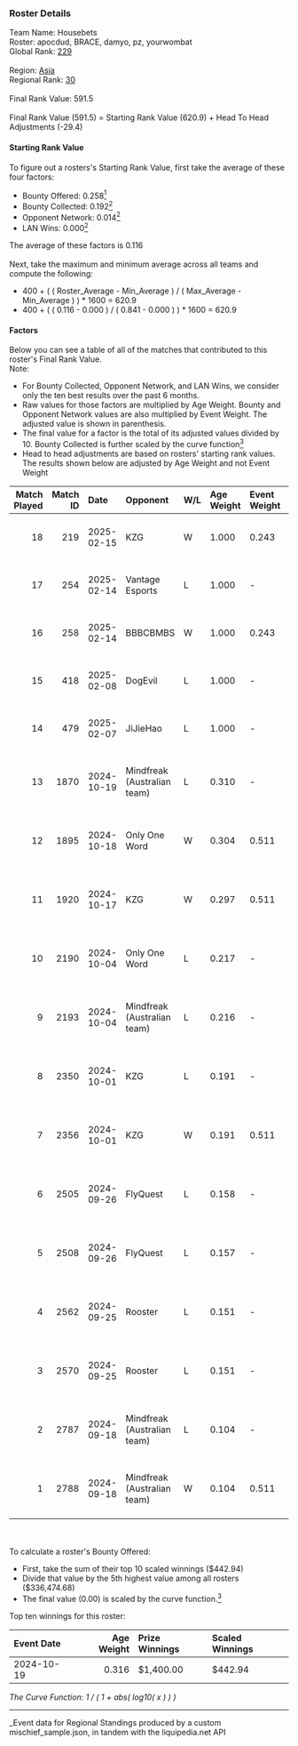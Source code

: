 ### Roster Details<br />
Team Name: Housebets<br />
Roster: apocdud, BRACE, damyo, pz, yourwombat<br />
Global Rank: [229](../../standings_global_2025_03_01.md)<br />
<br />
Region: [Asia]( ../../standings_asia_2025_03_01.md)<br />
Regional Rank: [30]( ../../standings_asia_2025_03_01.md)<br />
<br />
Final Rank Value:  591.5<br />
<br />
Final Rank Value (591.5) = Starting Rank Value (620.9) + Head To Head Adjustments (-29.4)<br />

#### Starting Rank Value<br />
To figure out a rosters's Starting Rank Value, first take the average of these four factors:<br />
- Bounty Offered: 0.258[<sup>1</sup>](#table2)
- Bounty Collected: 0.192[<sup>2</sup>](#table1)
- Opponent Network: 0.014[<sup>2</sup>](#table1)
- LAN Wins: 0.000[<sup>2</sup>](#table1)

The average of these factors is 0.116<br />
<br />
Next, take the maximum and minimum average across all teams and compute the following:<br />
- 400 + ( ( Roster_Average - Min_Average ) / ( Max_Average - Min_Average ) ) * 1600 = 620.9
- 400 + ( ( 0.116 - 0.000 ) / ( 0.841 - 0.000 ) ) * 1600 = 620.9


#### Factors<br />
Below you can see a table of all of the matches that contributed to this roster's Final Rank Value.<br />
Note:<br />

- For Bounty Collected, Opponent Network, and LAN Wins, we consider only the ten best results over the past 6 months.
- Raw values for those factors are multiplied by Age Weight. Bounty and Opponent Network values are also multiplied by Event Weight. The adjusted value is shown in parenthesis.
- The final value for a factor is the total of its adjusted values divided by 10. Bounty Collected is further scaled by the curve function[<sup>3</sup>](#curveFunction)
- Head to head adjustments are based on rosters' starting rank values. The results shown below are adjusted by Age Weight and not Event Weight
<span id="table1"></span><br />


| Match Played | Match ID | Date       | Opponent                    | W/L | Age Weight | Event Weight | Bounty Collected | Opponent Network | LAN Wins  | H2H Adj. | Roster                                       |
| -: | -: | :- | :- | :- | :- | :- | :- | :- | :- | -: | :- |
|           18 |      219 | 2025-02-15 | KZG                         | W   | 1.000      | 0.243        | 0.001 (0.000)    | 0.211 (0.051)    | 0 (0.000) |    15.38 | apocdud, BRACE, damyo, pz, yourwombat        |
|           17 |      254 | 2025-02-14 | Vantage Esports             | L   | 1.000      | -            | -                | -                | -         |   -18.10 | apocdud, BRACE, damyo, pz, yourwombat        |
|           16 |      258 | 2025-02-14 | BBBCBMBS                    | W   | 1.000      | 0.243        | 0.000 (0.000)    | 0.000 (0.000)    | 0 (0.000) |     7.94 | apocdud, BRACE, damyo, pz, yourwombat        |
|           15 |      418 | 2025-02-08 | DogEvil                     | L   | 1.000      | -            | -                | -                | -         |   -16.76 | apocdud, BRACE, damyo, pz, yourwombat        |
|           14 |      479 | 2025-02-07 | JiJieHao                    | L   | 1.000      | -            | -                | -                | -         |   -13.08 | apocdud, BRACE, damyo, pz, yourwombat        |
|           13 |     1870 | 2024-10-19 | Mindfreak (Australian team) | L   | 0.310      | -            | -                | -                | -         |    -3.66 | apocdud, BRACE, damyo, Omichella, yourwombat |
|           12 |     1895 | 2024-10-18 | Only One Word               | W   | 0.304      | 0.511        | 0.001 (0.000)    | 0.233 (0.036)    | 0 (0.000) |     4.94 | apocdud, BRACE, damyo, Omichella, yourwombat |
|           11 |     1920 | 2024-10-17 | KZG                         | W   | 0.297      | 0.511        | 0.001 (0.000)    | 0.211 (0.032)    | 0 (0.000) |     4.63 | apocdud, BRACE, damyo, Omichella, yourwombat |
|           10 |     2190 | 2024-10-04 | Only One Word               | L   | 0.217      | -            | -                | -                | -         |    -3.35 | apocdud, BRACE, damyo, Omichella, yourwombat |
|            9 |     2193 | 2024-10-04 | Mindfreak (Australian team) | L   | 0.216      | -            | -                | -                | -         |    -2.60 | apocdud, BRACE, damyo, Omichella, yourwombat |
|            8 |     2350 | 2024-10-01 | KZG                         | L   | 0.191      | -            | -                | -                | -         |    -3.10 | apocdud, BRACE, damyo, Omichella, yourwombat |
|            7 |     2356 | 2024-10-01 | KZG                         | W   | 0.191      | 0.511        | 0.001 (0.000)    | 0.211 (0.021)    | 0 (0.000) |     2.96 | apocdud, BRACE, damyo, Omichella, yourwombat |
|            6 |     2505 | 2024-09-26 | FlyQuest                    | L   | 0.158      | -            | -                | -                | -         |    -0.45 | apocdud, BRACE, damyo, Omichella, yourwombat |
|            5 |     2508 | 2024-09-26 | FlyQuest                    | L   | 0.157      | -            | -                | -                | -         |    -0.45 | apocdud, BRACE, damyo, Omichella, yourwombat |
|            4 |     2562 | 2024-09-25 | Rooster                     | L   | 0.151      | -            | -                | -                | -         |    -2.18 | apocdud, BRACE, damyo, Omichella, yourwombat |
|            3 |     2570 | 2024-09-25 | Rooster                     | L   | 0.151      | -            | -                | -                | -         |    -2.20 | apocdud, BRACE, damyo, Omichella, yourwombat |
|            2 |     2787 | 2024-09-18 | Mindfreak (Australian team) | L   | 0.104      | -            | -                | -                | -         |    -1.31 | apocdud, BRACE, damyo, Omichella, yourwombat |
|            1 |     2788 | 2024-09-18 | Mindfreak (Australian team) | W   | 0.104      | 0.511        | 0.002 (0.000)    | 0.092 (0.005)    | 0 (0.000) |     1.98 | apocdud, BRACE, damyo, Omichella, yourwombat |

<br />
<span id="table2"></span><br />
To calculate a roster's Bounty Offered:<br />

- First, take the sum of their top 10 scaled winnings ($442.94)
- Divide that value by the 5th highest value among all rosters ($336,474.68)
- The final value (0.00) is scaled by the curve function.[<sup>3</sup>](#curveFunction)

Top ten winnings for this roster:<br />

| Event Date | Age Weight | Prize Winnings | Scaled Winnings |
| :- | -: | :- | :- |
| 2024-10-19 |      0.316 | $1,400.00      | $442.94         |


<span id="curveFunction"></span>_The Curve Function: 1 / ( 1 + abs( log10( x ) ) )_<br />

---
_Event data for Regional Standings produced by a custom mischief_sample.json, in tandem with the liquipedia.net API<br />
